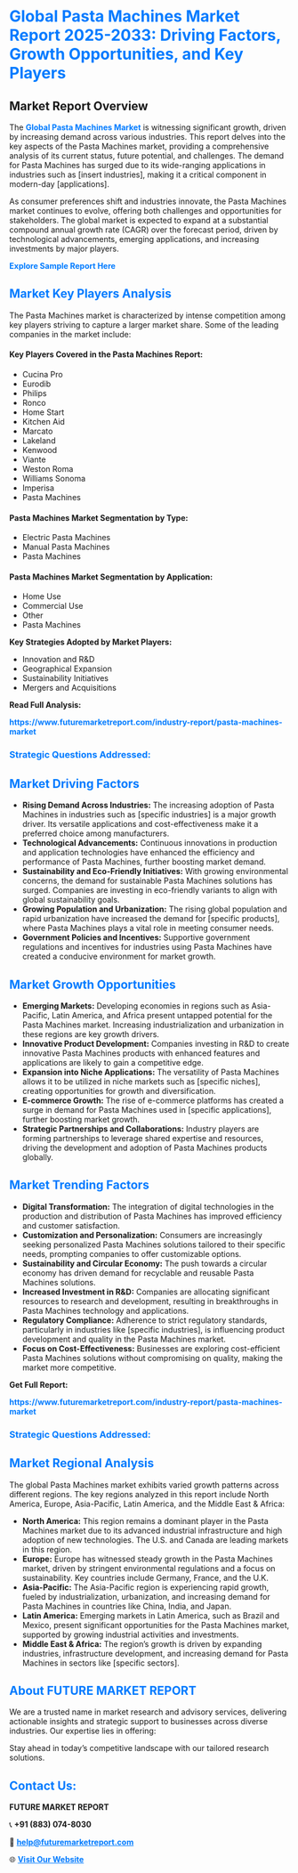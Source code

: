 <h1 style="color: #007BFF;">Global Pasta Machines Market Report 2025-2033: Driving Factors, Growth Opportunities, and Key Players</h1>

<section id="overview">
<h2>Market Report Overview</h2>
<p>The <a href="https://www.futuremarketreport.com/industry-report/pasta-machines-market" style="color: #007BFF; text-decoration: none;"><strong>Global Pasta Machines Market</strong></a> is witnessing significant growth, driven by increasing demand across various industries. This report delves into the key aspects of the Pasta Machines market, providing a comprehensive analysis of its current status, future potential, and challenges. The demand for Pasta Machines has surged due to its wide-ranging applications in industries such as [insert industries], making it a critical component in modern-day [applications].</p>
<p>As consumer preferences shift and industries innovate, the Pasta Machines market continues to evolve, offering both challenges and opportunities for stakeholders. The global market is expected to expand at a substantial compound annual growth rate (CAGR) over the forecast period, driven by technological advancements, emerging applications, and increasing investments by major players.</p>
</section>

<section id="overview">
<p><a href="https://www.futuremarketreport.com/request-sample/reportId=99647" style="color: #007BFF; text-decoration: none;"><strong>Explore Sample Report Here</strong></a></p>
</section>

<section id="key-players">
<h2 style="color: #007BFF;">Market Key Players Analysis</h2>
<p>The Pasta Machines market is characterized by intense competition among key players striving to capture a larger market share. Some of the leading companies in the market include:</p>
<h4>Key Players Covered in the Pasta Machines Report:</h4>
<ul><li>Cucina Pro</li><li>Eurodib</li><li>Philips</li><li>Ronco</li><li>Home Start</li><li>Kitchen Aid</li><li>Marcato</li><li>Lakeland</li><li>Kenwood</li><li>Viante</li><li>Weston Roma</li><li>Williams Sonoma</li><li>Imperisa</li><li>Pasta Machines</li></ul>
<h4>Pasta Machines Market Segmentation by Type:</h4>
<ul><li>Electric Pasta Machines</li><li>Manual Pasta Machines</li><li>Pasta Machines</li></ul>

<h4>Pasta Machines Market Segmentation by Application:</h4>
<ul><li>Home Use</li><li>Commercial Use</li><li>Other</li><li>Pasta Machines</li></ul>
<p><strong>Key Strategies Adopted by Market Players:</strong></p>
<ul>
<li>Innovation and R&D</li>
<li>Geographical Expansion</li>
<li>Sustainability Initiatives</li>
<li>Mergers and Acquisitions</li>
</ul>
</section>

<section>
<p><strong>Read Full Analysis: </strong></p><a href="https://www.futuremarketreport.com/industry-report/pasta-machines-market" style="color: #007BFF; text-decoration: none;"><strong>https://www.futuremarketreport.com/industry-report/pasta-machines-market</strong></a>
<h3 style="color: #007BFF;">Strategic Questions Addressed:</h3>
</section>

<section id="driving-factors">
<h2 style="color: #007BFF;">Market Driving Factors</h2>
<ul>
<li><strong>Rising Demand Across Industries:</strong> The increasing adoption of Pasta Machines in industries such as [specific industries] is a major growth driver. Its versatile applications and cost-effectiveness make it a preferred choice among manufacturers.</li>
<li><strong>Technological Advancements:</strong> Continuous innovations in production and application technologies have enhanced the efficiency and performance of Pasta Machines, further boosting market demand.</li>
<li><strong>Sustainability and Eco-Friendly Initiatives:</strong> With growing environmental concerns, the demand for sustainable Pasta Machines solutions has surged. Companies are investing in eco-friendly variants to align with global sustainability goals.</li>
<li><strong>Growing Population and Urbanization:</strong> The rising global population and rapid urbanization have increased the demand for [specific products], where Pasta Machines plays a vital role in meeting consumer needs.</li>
<li><strong>Government Policies and Incentives:</strong> Supportive government regulations and incentives for industries using Pasta Machines have created a conducive environment for market growth.</li>
</ul>
</section>

<section id="growth-opportunities">
<h2 style="color: #007BFF;">Market Growth Opportunities</h2>
<ul>
<li><strong>Emerging Markets:</strong> Developing economies in regions such as Asia-Pacific, Latin America, and Africa present untapped potential for the Pasta Machines market. Increasing industrialization and urbanization in these regions are key growth drivers.</li>
<li><strong>Innovative Product Development:</strong> Companies investing in R&D to create innovative Pasta Machines products with enhanced features and applications are likely to gain a competitive edge.</li>
<li><strong>Expansion into Niche Applications:</strong> The versatility of Pasta Machines allows it to be utilized in niche markets such as [specific niches], creating opportunities for growth and diversification.</li>
<li><strong>E-commerce Growth:</strong> The rise of e-commerce platforms has created a surge in demand for Pasta Machines used in [specific applications], further boosting market growth.</li>
<li><strong>Strategic Partnerships and Collaborations:</strong> Industry players are forming partnerships to leverage shared expertise and resources, driving the development and adoption of Pasta Machines products globally.</li>
</ul>
</section>

<section id="trending-factors">
<h2 style="color: #007BFF;">Market Trending Factors</h2>
<ul>
<li><strong>Digital Transformation:</strong> The integration of digital technologies in the production and distribution of Pasta Machines has improved efficiency and customer satisfaction.</li>
<li><strong>Customization and Personalization:</strong> Consumers are increasingly seeking personalized Pasta Machines solutions tailored to their specific needs, prompting companies to offer customizable options.</li>
<li><strong>Sustainability and Circular Economy:</strong> The push towards a circular economy has driven demand for recyclable and reusable Pasta Machines solutions.</li>
<li><strong>Increased Investment in R&D:</strong> Companies are allocating significant resources to research and development, resulting in breakthroughs in Pasta Machines technology and applications.</li>
<li><strong>Regulatory Compliance:</strong> Adherence to strict regulatory standards, particularly in industries like [specific industries], is influencing product development and quality in the Pasta Machines market.</li>
<li><strong>Focus on Cost-Effectiveness:</strong> Businesses are exploring cost-efficient Pasta Machines solutions without compromising on quality, making the market more competitive.</li>
</ul>
</section>

<section>
<p><strong>Get Full Report: </strong></p><a href="https://www.futuremarketreport.com/industry-report/pasta-machines-market" style="color: #007BFF; text-decoration: none;"><strong>https://www.futuremarketreport.com/industry-report/pasta-machines-market</strong></a>
<h3 style="color: #007BFF;">Strategic Questions Addressed:</h3>
</section>


<section id="regional-analysis">
<h2 style="color: #007BFF;">Market Regional Analysis</h2>
<p>The global Pasta Machines market exhibits varied growth patterns across different regions. The key regions analyzed in this report include North America, Europe, Asia-Pacific, Latin America, and the Middle East & Africa:</p>
<ul>
<li><strong>North America:</strong> This region remains a dominant player in the Pasta Machines market due to its advanced industrial infrastructure and high adoption of new technologies. The U.S. and Canada are leading markets in this region.</li>
<li><strong>Europe:</strong> Europe has witnessed steady growth in the Pasta Machines market, driven by stringent environmental regulations and a focus on sustainability. Key countries include Germany, France, and the U.K.</li>
<li><strong>Asia-Pacific:</strong> The Asia-Pacific region is experiencing rapid growth, fueled by industrialization, urbanization, and increasing demand for Pasta Machines in countries like China, India, and Japan.</li>
<li><strong>Latin America:</strong> Emerging markets in Latin America, such as Brazil and Mexico, present significant opportunities for the Pasta Machines market, supported by growing industrial activities and investments.</li>
<li><strong>Middle East & Africa:</strong> The region’s growth is driven by expanding industries, infrastructure development, and increasing demand for Pasta Machines in sectors like [specific sectors].</li>
</ul>
</section>

<footer>
<h2 style="color: #007BFF;">About FUTURE MARKET REPORT</h2>
<p>We are a trusted name in market research and advisory services, delivering actionable insights and strategic support to businesses across diverse industries. Our expertise lies in offering:</p>

<p>Stay ahead in today’s competitive landscape with our tailored research solutions.</p>

<h2 style="color: #007BFF;">Contact Us:</h2>
<p><strong>FUTURE MARKET REPORT</strong></p>
<p>📞 <strong>+91 (883) 074-8030</strong></p>
<p>📧 <strong><a href="mailto:help@futuremarketreport.com" style="color: #007BFF;">help@futuremarketreport.com</a></strong></p>
<p>🌐 <strong><a href="https://www.futuremarketreport.com/" style="color: #007BFF;">Visit Our Website</a></strong></p>
</footer>